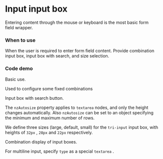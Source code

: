 
# Input input box
Entering content through the mouse or keyboard is the most basic form field wrapper.
### When to use

When the user is required to enter form field content.
Provide combination input box, input box with search, and size selection.

### Code demo

Basic use.
<!-- example(input:input-basic-example) -->
Used to configure some fixed combinations
<!-- example(input:input-add-on-example) -->
Input box with search button.
<!-- example(input:input-search-example) -->
The `nzAutosize` property applies to `textarea` nodes, and only the height changes automatically. Also `nzAutosize` can be set to an object specifying the minimum and maximum number of rows.
<!-- example(input:input-textarea-auto-size-example) -->
We define three sizes (large, default, small) for the `tri-input` input box, with heights of `32px` , `28px` and `22px` respectively.
<!-- example(input:input-size-example) -->
Combination display of input boxes.
<!-- example(input:input-group-example) -->
For multiline input, specify `type` as a special `textarea` .
<!-- example(input:input-textarea-example) -->

<!-- example(input:input-readonly-example) -->
<!-- example(input:input-disabled-example) -->
  
<!-- example(input:input-form-field-basic-example) -->